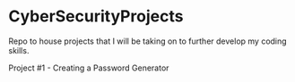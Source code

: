 # CyberSecurityProjects
Repo to house projects that I will be taking on to further develop my coding skills.

Project #1 - Creating a Password Generator